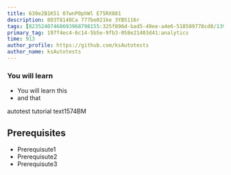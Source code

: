 ```yaml
---
title: 630e2B1K51 07wnP0phWl E75RX881
description: 8O3T8148Ca 777be021ke 3YB5116r
tags: [82352407468693968798155:325f896d-bad5-49ee-a4e6-518589778cd8/139269250608756787992873,197f4ec4-6c14-5b5e-9fb3-058e21403d41:tech/73554900100700000996,c1a376dd-ebd0-4787-804e-a23fef23ba06:4625ac99-30b5-4df6-a6c5-f840dd406e80/1bf8f1d5-d54a-41e0-b203-d94deae18a3c]
primary_tag: 197f4ec4-6c14-5b5e-9fb3-058e21403d41:analytics
time: 913
author_profile: https://github.com/ksAutotests
author_name: ksAutotests
---
```

### You will learn
- You will learn this
- and that

autotest tutorial text1574BM

## Prerequisites
- Prerequisute1
- Prerequisute2
- Prerequisute3

